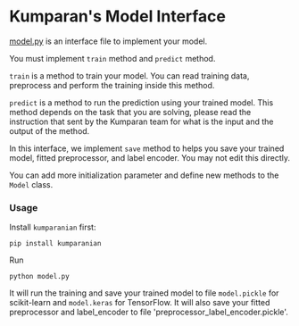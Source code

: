 # Kumparan's Model Interface

[model.py](./model.py) is an interface file to implement 
your model.

You must implement `train` method and `predict` method.

`train` is a method to train your model. You can read
training data, preprocess and perform the training inside
this method.

`predict` is a method to run the prediction using your
trained model. This method depends on the task that you
are solving, please read the instruction that sent by
the Kumparan team for what is the input and the output
of the method.

In this interface, we implement `save` method to helps you
save your trained model, fitted preprocessor, and label encoder.
You may not edit this directly.

You can add more initialization parameter and define
new methods to the `Model` class.


### Usage

Install `kumparanian` first:
    
    pip install kumparanian

Run

    python model.py

It will run the training and save your trained model to
file `model.pickle` for scikit-learn and `model.keras`
for TensorFlow. It will also save your fitted preprocessor
and label_encoder to file 'preprocessor_label_encoder.pickle'.
